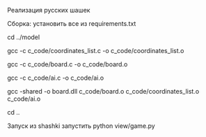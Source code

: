 Реализация русских шашек

Сборка:
установить все из requirements.txt

cd ../model  

gcc -c c_code/coordinates_list.c -o c_code/coordinates_list.o

gcc -c c_code/board.c -o c_code/board.o

gcc -c c_code/ai.c -o c_code/ai.o

gcc -shared -o board.dll c_code/board.o c_code/coordinates_list.o c_code/ai.o

cd ..

Запуск 
из shashki запустить python view/game.py

